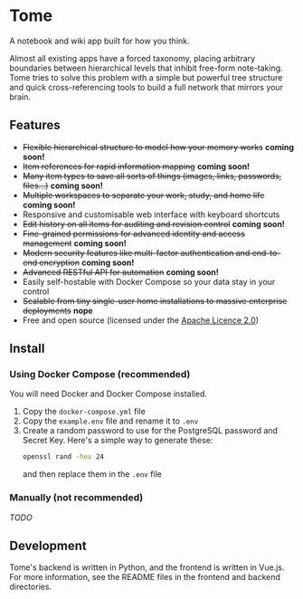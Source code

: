 # Tome
A notebook and wiki app built for how you think.

Almost all existing apps have a forced taxonomy, placing arbitrary boundaries between hierarchical levels that inhibit free-form note-taking. Tome tries to solve this problem with a simple but powerful tree structure and quick cross-referencing tools to build a full network that mirrors your brain.

## Features
- ~~Flexible hierarchical structure to model how your memory works~~ **coming soon!**
- ~~Item references for rapid information mapping~~ **coming soon!**
- ~~Many item types to save all sorts of things (images, links, passwords, files...)~~ **coming soon!**
- ~~Multiple workspaces to separate your work, study, and home life~~ **coming soon!**
- Responsive and customisable web interface with keyboard shortcuts
- ~~Edit history on all items for auditing and revision control~~ **coming soon!**
- ~~Fine-grained permissions for advanced identity and access management~~ **coming soon!**
- ~~Modern security features like multi-factor authentication and end-to-end encryption~~ **coming soon!**
- ~~Advanced RESTful API for automation~~ **coming soon!**
- Easily self-hostable with Docker Compose so your data stay in your control
- ~~Scalable from tiny single-user home installations to massive enterprise deployments~~ **nope**
- Free and open source (licensed under the [Apache Licence 2.0](./LICENCE.txt))

## Install
### Using Docker Compose (recommended)
You will need Docker and Docker Compose installed.

1. Copy the `docker-compose.yml` file
2. Copy the `example.env` file and rename it to `.env`
3. Create a random password to use for the PostgreSQL password and Secret Key.
    Here's a simple way to generate these:
    ```bash
    openssl rand -hex 24
    ```
    and then replace them in the `.env` file

### Manually (not recommended)
*TODO*

## Development
Tome's backend is written in Python, and the frontend is written in Vue.js. For more information, see the README files in the frontend and backend directories.
